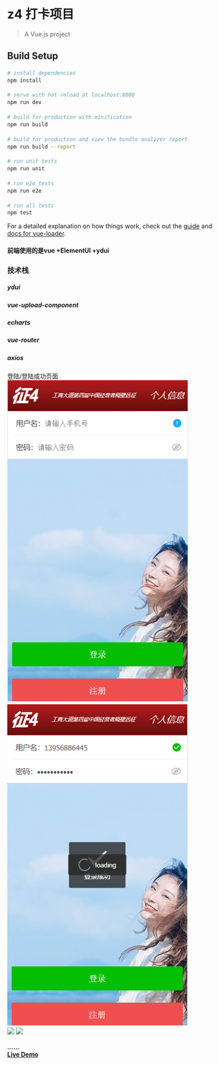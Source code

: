 # z4  打卡项目

> A Vue.js project

## Build Setup

``` bash
# install dependencies
npm install

# serve with hot reload at localhost:8080
npm run dev

# build for production with minification
npm run build

# build for production and view the bundle analyzer report
npm run build --report

# run unit tests
npm run unit

# run e2e tests
npm run e2e

# run all tests
npm test
```

For a detailed explanation on how things work, check out the [guide](http://vuejs-templates.github.io/webpack/) and [docs for vue-loader](http://vuejs.github.io/vue-loader).


#### 前端使用的是vue +ElementUI +ydui

### 技术栈
##### ydui 
##### vue-upload-component
##### echarts
##### vue-router
##### axios


<p>
  <span>登陆/登陆成功页面</span>
  <br>
    <img src="./gif/login.png" >
    <img src="./gif/loginSucc.png" >
    <br>
     <img src="./screenshot/douban_login.gif" >
    <img src="./screenshot/douban_search.gif" >
    <br><br>
    <strong>......</strong>
    <br>
	 <strong><a href="https://jeneser.github.io/douban/">Live Demo</a></strong>
</p>



